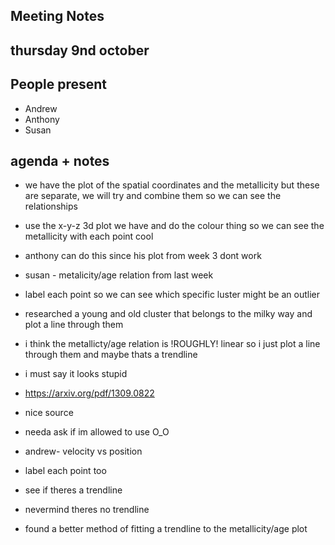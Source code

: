 ## Meeting Notes
## thursday 9nd october
## People present
- Andrew 
- Anthony 
- Susan

## agenda + notes
- we have the plot of the spatial coordinates and the metallicity but these are separate, we will try and combine them so we can see the relationships
- use the x-y-z 3d plot we have and do the colour thing so we can see the metallicity with each point cool
- anthony can do this since his plot from week 3 dont work

- susan - metalicity/age relation from last week
- label each point so we can see which specific luster might be an outlier
- researched a young and old cluster that belongs to the milky way and plot a line through them
- i think the metallicty/age relation is !ROUGHLY! linear so i just plot a line through them and maybe thats a trendline
- i must say it looks stupid

- https://arxiv.org/pdf/1309.0822
- nice source
- needa ask if im allowed to use O_O

- andrew- velocity vs position
- label each point too
- see if theres a trendline 
- nevermind theres no trendline
- found a better method of fitting a trendline to the metallicity/age plot


